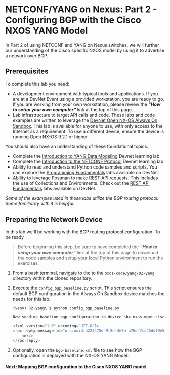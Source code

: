 # NETCONF/YANG on Nexus: Part 2 - Configuring BGP with the Cisco NXOS YANG Model

In Part 2 of using NETCONF and YANG on Nexus switches, we will further our understanding of the Cisco specific NXOS model by using it to advertise a network over BGP.

## Prerequisites
To complete this lab you need:

* A development environment with typical tools and applications.  If you are at a DevNet Event using a provided workstation, you are ready to go.  If you are working from your own workstation, please review the ***"How to setup your own computer"*** link at the top of this page.  
* Lab infrastructure to target API calls and code.  These labs and code examples are written to leverage the [DevNet Open NX-OS Always On Sandbox](https://devnetsandbox.cisco.com/RM/Diagram/Index/dae38dd8-e8ee-4d7c-a21c-6036bed7a804?diagramType=Topology).  This lab is available for anyone to use, with only access to the Internet as a requirement. To use a different device, ensure the device is running Open NX-OS 9.2.1 or higher.

You should also have an understanding of these foundational topics:

* Complete the [Introduction to YANG Data Modeling](https://learninglabs.cisco.com/modules/intro-device-level-interfaces/) Devnet learning lab
* Complete the [Introduction to the NETCONF Protocol](https://learninglabs.cisco.com/modules/intro-device-level-interfaces/) Devnet learning lab
* Ability to read and understand Python code samples and scripts. You can explore the [Programming Fundamentals](https://learninglabs.cisco.com/modules/fundamentals) labs available on DevNet.  
* Ability to leverage Postman to make REST API requests.  This includes the use of Collections and Environments.  Check out the [REST API Fundamentals](https://learninglabs.cisco.com/modules/rest-api-fundamentals) labs available on DevNet.

*Some of the examples used in these labs utilize the BGP routing protocol. Some familiarity with it is helpful.*


## Preparing the Network Device
In this lab we'll be working with the BGP routing protocol configuration.  To be ready 

> Before beginning this step, be sure to have completed the ***"How to setup your own computer"*** link at the top of this page to download the code samples and setup your local Python environment to run the exercises. 

1. From a bash terminal, navigate to the to the `nxos-code/yang/02-yang` directory within the cloned repository.
1. Execute the `config_bgp_baseline.py` script.  This script ensures the default BGP configuration in the Always On Sandbox device matches the needs for this lab. 

    ```python
    (venv) 02-yang\ $ python config_bgp_baseline.py
    
    Now sending baseline bgp configuration to device sbx-nxos-mgmt.cisco.com...
    
    <?xml version="1.0" encoding="UTF-8"?>
    <rpc-reply message-id="urn:uuid:a223475d-9f8d-4e0a-a76e-7cc45ddf9e5a" xmlns="urn:ietf:params:xml:ns:netconf:base:1.0">
        <ok/>
    </rpc-reply>
    ```

1. Optionally, open the `bgp-baseline.xml` file to see how the BGP configuration is deployed with the NX-OS YANG Model. 

#### Next: Mapping BGP configuration to the Cisco NXOS YANG model